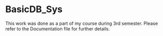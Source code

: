 # BasicDB_Sys

This work was done as a part of my course during 3rd semester. Please refer to the Documentation file for further details.  
